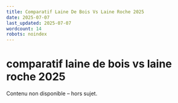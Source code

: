 ```yaml
---
title: Comparatif Laine De Bois Vs Laine Roche 2025
date: 2025-07-07
last_updated: 2025-07-07
wordcount: 14
robots: noindex
---
```


# comparatif laine de bois vs laine roche 2025

Contenu non disponible – hors sujet.